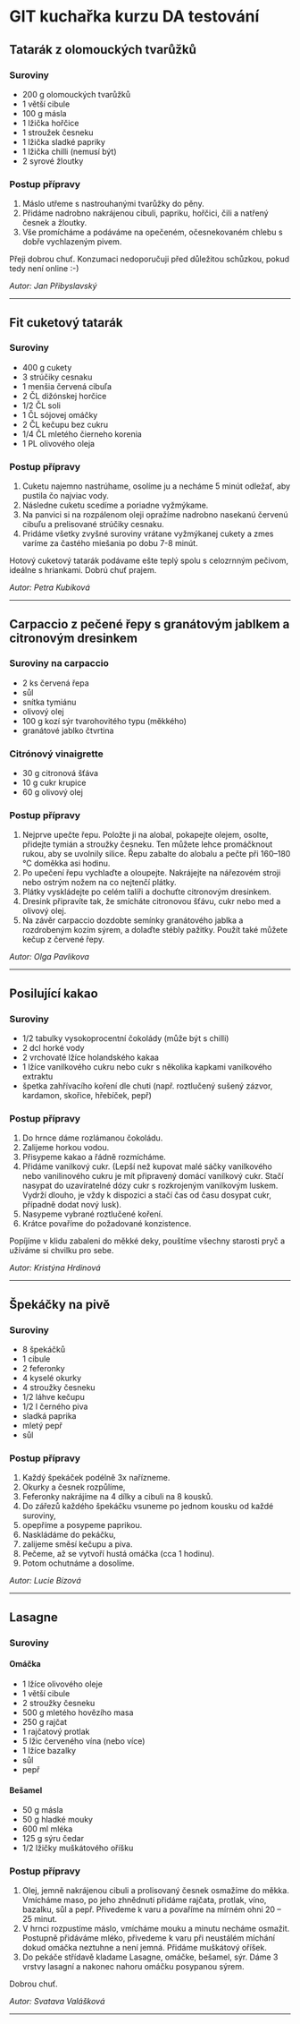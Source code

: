 # GIT kuchařka kurzu DA testování

## Tatarák z olomouckých tvarůžků

### Suroviny
* 200 g olomouckých tvarůžků
* 1 větší cibule
* 100 g másla
* 1 lžička hořčice
* 1 stroužek česneku
* 1 lžička sladké papriky
* 1 lžička chilli (nemusí být)
* 2 syrové žloutky

### Postup přípravy
1. Máslo utřeme s nastrouhanými tvarůžky do pěny.
2. Přidáme nadrobno nakrájenou cibuli, papriku, hořčici, čili a natřený česnek a žloutky.
3. Vše promícháme a podáváme na opečeném, očesnekovaném chlebu s dobře vychlazeným pivem.

Přeji dobrou chuť. Konzumaci nedoporučuji před důležitou schůzkou, pokud tedy není online :-)

_Autor: Jan Přibyslavský_

---



## Fit cuketový tatarák

### Suroviny
* 400 g cukety
*  3 strúčiky cesnaku
*  1 menšia červená cibuľa
*  2 ČL dižónskej horčice
*  1/2 ČL soli
*  1 ČL sójovej omáčky 
*  2 ČL kečupu bez cukru
*  1/4 ČL mletého čierneho korenia
*  1 PL olivového oleja

### Postup přípravy
1. Cuketu najemno nastrúhame, osolíme ju a necháme 5 minút odležať, aby pustila čo najviac vody.
2. Následne cuketu scedíme a poriadne vyžmýkame.
3. Na panvici si na rozpálenom oleji opražíme nadrobno nasekanú červenú cibuľu a prelisované strúčiky cesnaku.
4. Pridáme všetky zvyšné suroviny vrátane vyžmýkanej cukety a zmes varíme za častého miešania po dobu 7-8 minút.

Hotový cuketový tatarák podávame ešte teplý spolu s celozrnným pečivom, ideálne s hriankami.
Dobrú chuť prajem.

_Autor: Petra Kubíková_

---

## Carpaccio z pečené řepy s granátovým jablkem a citronovým dresinkem
### Suroviny na carpaccio
* 2 ks červená řepa
* sůl
* snítka tymiánu
* olivový olej
* 100 g kozí sýr tvarohovitého typu (měkkého)
* granátové jablko čtvrtina

###  Citrónový vinaigrette
* 30 g citronová šťáva
* 10 g cukr krupice
* 60 g olivový olej

### Postup přípravy
1. Nejprve upečte řepu. Položte ji na alobal, pokapejte olejem, osolte, přidejte tymián a stroužky česneku. Ten můžete lehce promáčknout rukou, aby se uvolnily silice. Řepu zabalte do alobalu a pečte při 160–180 °C doměkka asi hodinu.
2. Po upečení řepu vychlaďte a oloupejte. Nakrájejte na nářezovém stroji nebo ostrým nožem na co nejtenčí plátky.
3. Plátky vyskládejte po celém talíři a dochuťte citronovým dresinkem.
4. Dresink připravíte tak, že smícháte citronovou šťávu, cukr nebo med a olivový olej.
5. Na závěr carpaccio dozdobte semínky granátového jablka a rozdrobeným kozím sýrem, a dolaďte stébly pažitky. Použít také můžete kečup z červené řepy.


_Autor: Olga Pavlikova_

---

## Posilující kakao

### Suroviny
* 1/2 tabulky vysokoprocentní čokolády (může být s chilli)
* 2 dcl horké vody
* 2 vrchovaté lžíce holandského kakaa
* 1 lžíce vanilkového cukru nebo cukr s několika kapkami vanilkového extraktu
* špetka zahřívacího koření dle chuti (např. roztlučený sušený zázvor, kardamon, skořice, hřebíček, pepř)


### Postup přípravy
1. Do hrnce dáme rozlámanou čokoládu.
2. Zalijeme horkou vodou.
3. Přisypeme kakao a řádně rozmícháme.
4. Přidáme vanilkový cukr. (Lepší než kupovat malé sáčky vanilkového nebo vanilinového cukru je mít připravený domácí vanilkový cukr. Stačí nasypat do uzavíratelné dózy cukr s rozkrojeným vanilkovým luskem. Vydrží dlouho, je vždy k dispozici a stačí čas od času dosypat cukr, případně dodat nový lusk).
5. Nasypeme vybrané roztlučené koření.
6. Krátce povaříme do požadované konzistence.


Popíjíme v klidu zabaleni do měkké deky, pouštíme všechny starosti pryč a užíváme si chvilku pro sebe.



_Autor: Kristýna Hrdinová_

---

## Špekáčky na pivě

### Suroviny
* 8 špekáčků
* 1 cibule
* 2 feferonky
* 4 kyselé okurky
* 4 stroužky česneku
* 1/2 láhve kečupu
* 1/2 l černého piva
* sladká paprika
* mletý pepř
* sůl

### Postup přípravy
1. Každý špekáček podélně 3x nařízneme. 
1. Okurky a česnek rozpůlíme, 
1. Feferonky nakrájíme na 4 dílky a cibuli na 8 kousků. 
1. Do zářezů každého špekáčku vsuneme po jednom kousku od každé suroviny, 
1. opepříme a posypeme paprikou.
1. Naskládáme do pekáčku, 
1. zalijeme směsí kečupu a piva. 
1. Pečeme, až se vytvoří hustá omáčka (cca 1 hodinu). 
1. Potom ochutnáme a dosolíme.

_Autor: Lucie Bízová_

---
## Lasagne

### Suroviny
#### Omáčka
* 1 lžíce olivového oleje
* 1 větší cibule
* 2 stroužky česneku
* 500 g mletého hovězího masa
* 250 g rajčat
* 1 rajčatový protlak
* 5 lžic červeného vína (nebo více)
* 1 lžíce bazalky
* sůl
* pepř
#### Bešamel
* 50 g másla
* 50 g hladké mouky
* 600 ml mléka
* 125 g sýru čedar
* 1/2 lžičky muškátového oříšku

### Postup přípravy
1. Olej, jemně nakrájenou cibuli a prolisovaný česnek osmažíme do měkka. Vmícháme maso, po jeho zhnědnutí přidáme rajčata, protlak, víno, bazalku, sůl a pepř. Přivedeme k varu a povaříme na mírném ohni 20 – 25 minut.
2. V hrnci rozpustíme máslo, vmícháme mouku a minutu necháme osmažit. Postupně přidáváme mléko, přivedeme k varu při neustálém míchání dokud omáčka neztuhne a není jemná. Přidáme muškátový oříšek.
3. Do pekáče střídavě kladame Lasagne, omáčke, bešamel, sýr. Dáme 3 vrstvy lasagní a nakonec nahoru omáčku posypanou sýrem.

Dobrou chuť.

_Autor: Svatava Valášková_

---
